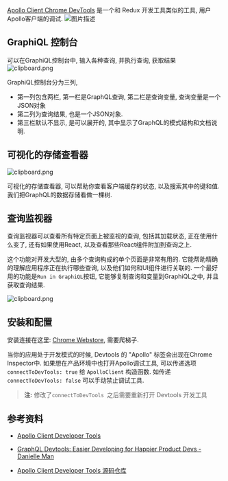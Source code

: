 [Apollo Client Chrome DevTools][1] 是一个和 Redux 开发工具类似的工具, 用户Apollo客户端的调试.
![图片描述][5]

## GraphiQL 控制台

可以在GraphiQL控制台中, 输入各种查询, 并执行查询, 获取结果
![clipboard.png][2]

GraphiQL控制台分为三列,

- 第一列包含两栏, 第一栏是GraphQL查询, 第二栏是查询变量, 查询变量是一个JSON对象
- 第二列为查询结果, 也是一个JSON对象.
- 第三栏默认不显示, 是可以展开的, 其中显示了GraphQL的模式结构和文档说明.

## 可视化的存储查看器

![clipboard.png][3]

可视化的存储查看器, 可以帮助你查看客户端缓存的状态, 以及搜索其中的键和值. 我们把GraphQL的数据存储看做一棵树.

## 查询监视器

查询监视器可以查看所有特定页面上被监视的查询, 包括其加载状态, 正在使用什么变了, 还有如果使用React, 以及查看那些React组件附加到查询之上.

这个功能对开发大型的, 由多个查询构成的单个页面是非常有用的. 它能帮助精确的理解应用程序正在执行哪些查询, 以及他们如何和UI组件进行关联的. 一个最好用的功能是`Run in GraphiQL`按钮, 它能够复制查询和变量到GraphiQL之中, 并且获取查询结果.

![clipboard.png][7]


## 安装和配置

安装连接在这里: [Chrome Webstore][4], 需要爬梯子.

当你的应用处于开发模式的时候, Devtools 的 "Apollo" 标签会出现在Chrome Inspector中. 如果想在产品环境中也打开Apollo调试工具, 可以传递选项 `connectToDevTools: true` 给 `ApolloClient` 构造函数. 如传递 `connectToDevTools: false` 可以手动禁止调试工具.

> **注:** 修改了`connectToDevTools `之后需要重新打开 Devtools 开发工具

## 参考资料

- [Apollo Client Developer Tools](https://dev-blog.apollodata.com/apollo-client-developer-tools-ff89181ebcf)
- [GraphQL Devtools: Easier Developing for Happier Product Devs - Danielle Man][6]
- [Apollo Client Developer Tools 源码仓库](https://github.com/apollographql/apollo-client-devtools)

  [1]: https://github.com/apollostack/apollo-client-devtools
  [2]: https://segmentfault.com/img/bVKPNA
  [3]: https://segmentfault.com/img/bVKPNF
  [4]: https://chrome.google.com/webstore/detail/apollo-client-developer-t/jdkknkkbebbapilgoeccciglkfbmbnfm
  [5]: https://segmentfault.com/img/bVKTwN
  [6]: https://www.youtube.com/watch?v=3mkgOnSdg2c
  [7]: https://segmentfault.com/img/bVKPOw
